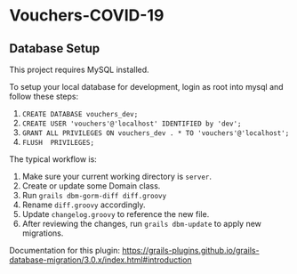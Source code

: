# Vouchers-COVID-19

## Database Setup

This project requires MySQL installed.

To setup your local database for development, login as root into mysql and follow these steps:

1. `CREATE DATABASE vouchers_dev;`
2. `CREATE USER 'vouchers'@'localhost' IDENTIFIED by 'dev';`
3. `GRANT ALL PRIVILEGES ON vouchers_dev . * TO 'vouchers'@'localhost';`
4. `FLUSH  PRIVILEGES;`

The typical workflow is:

1. Make sure your current working directory is `server`.
2. Create or update some Domain class.
3. Run `grails dbm-gorm-diff diff.groovy`
4. Rename `diff.groovy` accordingly.
5. Update `changelog.groovy` to reference the new file. 
6. After reviewing the changes, run `grails dbm-update` to apply new migrations.

Documentation for this plugin: https://grails-plugins.github.io/grails-database-migration/3.0.x/index.html#introduction
